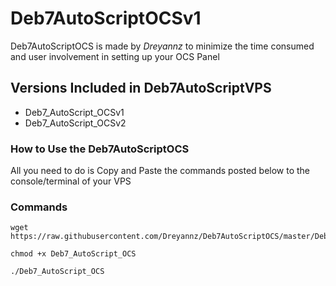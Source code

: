 # Deb7AutoScriptOCSv1
Deb7AutoScriptOCS is made by _Dreyannz_ to minimize the time consumed and user involvement in setting up your OCS Panel

## Versions Included in Deb7AutoScriptVPS

* Deb7_AutoScript_OCSv1
* Deb7_AutoScript_OCSv2

### How to Use the Deb7AutoScriptOCS

All you need to do is Copy and Paste the commands posted below to the console/terminal of your VPS

### Commands

```
wget https://raw.githubusercontent.com/Dreyannz/Deb7AutoScriptOCS/master/Deb7_AutoScript_OCS
```
```
chmod +x Deb7_AutoScript_OCS
```
```
./Deb7_AutoScript_OCS
```
